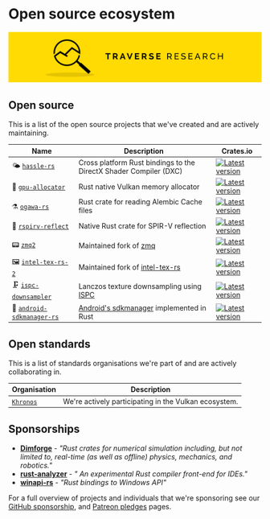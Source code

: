 # Open source ecosystem

[![Banner](banner.png)](https://traverseresearch.nl)

## Open source

This is a list of the open source projects that we've created and are actively maintaining.

Name | Description | Crates.io
--- | --- | ---
🌤 [`hassle-rs`](https://github.com/Traverse-Research/hassle-rs) | Cross platform Rust bindings to the DirectX Shader Compiler (DXC) | [![Latest version](https://img.shields.io/crates/v/hassle-rs.svg)](https://crates.io/crates/hassle-rs)
📒 [`gpu-allocator`](https://github.com/Traverse-Research/gpu-allocator) | Rust native Vulkan memory allocator | [![Latest version](https://img.shields.io/crates/v/gpu-allocator.svg)](https://crates.io/crates/gpu-allocator)
⚗ [`ogawa-rs`](https://github.com/Traverse-Research/ogawa-rs) | Rust crate for reading Alembic Cache files | [![Latest version](https://img.shields.io/crates/v/ogawa-rs.svg)](https://crates.io/crates/ogawa-rs)
🌋 [`rspirv-reflect`](https://github.com/Traverse-Research/rspirv-reflect) | Native Rust crate for SPIR-V reflection | [![Latest version](https://img.shields.io/crates/v/rspirv-reflect.svg)](https://crates.io/crates/rspirv-reflect)
📟 [`zmq2`](https://github.com/Traverse-Research/zmq2) | Maintained fork of [zmq](https://github.com/erickt/rust-zmq) | [![Latest version](https://img.shields.io/crates/v/zmq2.svg)](https://crates.io/crates/zmq2)
🖼️ [`intel-tex-rs-2`](https://github.com/Traverse-Research/intel-tex-rs-2) | Maintained fork of [intel-tex-rs](https://github.com/gwihlidal/intel-tex-rs) | [![Latest version](https://img.shields.io/crates/v/intel_tex_2.svg)](https://crates.io/crates/intel_tex_2)
🗜️ [`ispc-downsampler`](https://github.com/Traverse-Research/ispc-downsampler) | Lanczos texture downsampling using [ISPC](https://github.com/Twinklebear/ispc-rs) | [![Latest version](https://img.shields.io/crates/v/ispc-downsampler.svg)](https://crates.io/crates/ispc-downsampler)
🤖 [`android-sdkmanager-rs`](https://github.com/Traverse-Research/android-sdkmanager-rs) | [Android's sdkmanager](https://developer.android.com/studio/command-line/sdkmanager) implemented in Rust | [![Latest version](https://img.shields.io/crates/v/android-sdkmanager-rs.svg)](https://crates.io/crates/android-sdkmanager-rs)

## Open standards

This is a list of standards organisations we're part of and are actively collaborating in.

Organisation | Description
--- | ---
[`Khronos`](https://www.khronos.org/members/list) | We're actively participating in the Vulkan ecosystem.


## Sponsorships

 * __[Dimforge](https://www.dimforge.com/)__ - _"Rust crates for numerical simulation including, but not limited to, real-time (as well as offline) physics, mechanics, and robotics."_
 * __[rust-analyzer](https://github.com/rust-analyzer/rust-analyzer)__ - _" An experimental Rust compiler front-end for IDEs."_
 * __[winapi-rs](https://github.com/retep998/winapi-rs)__ - _"Rust bindings to Windows API"_

For a full overview of projects and individuals that we're sponsoring see our [GitHub sponsorship](https://github.com/TraverseResearch), and [Patreon pledges](https://www.patreon.com/jasper_bekkers/creators) pages.
